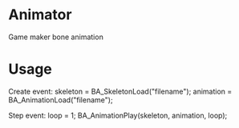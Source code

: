 # Animator
Game maker bone animation

# Usage
Create event:
skeleton = BA_SkeletonLoad("filename");
animation = BA_AnimationLoad("filename");

Step event:
loop = 1;
BA_AnimationPlay(skeleton, animation, loop);

